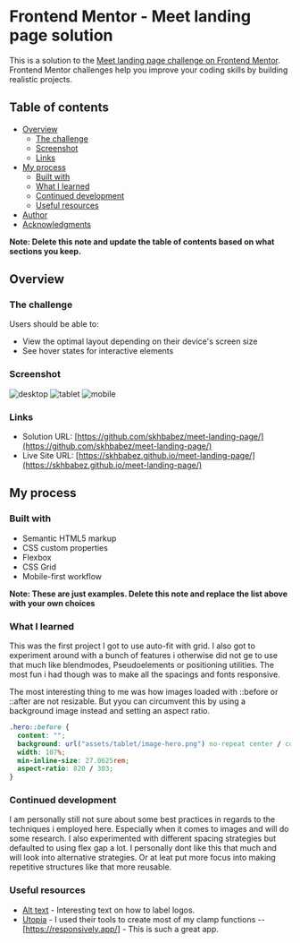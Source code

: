 # Frontend Mentor - Meet landing page solution

This is a solution to the [Meet landing page challenge on Frontend Mentor](https://www.frontendmentor.io/challenges/meet-landing-page-rbTDS6OUR). Frontend Mentor challenges help you improve your coding skills by building realistic projects.

## Table of contents

- [Overview](#overview)
  - [The challenge](#the-challenge)
  - [Screenshot](#screenshot)
  - [Links](#links)
- [My process](#my-process)
  - [Built with](#built-with)
  - [What I learned](#what-i-learned)
  - [Continued development](#continued-development)
  - [Useful resources](#useful-resources)
- [Author](#author)
- [Acknowledgments](#acknowledgments)

**Note: Delete this note and update the table of contents based on what sections you keep.**

## Overview

### The challenge

Users should be able to:

- View the optimal layout depending on their device's screen size
- See hover states for interactive elements

### Screenshot

![desktop](./screenshots/desktop.jpeg)
![tablet](./screenshots/tablet.jpeg)
![mobile](./screenshots/mobile.jpeg)

### Links

- Solution URL: [https://github.com/skhbabez/meet-landing-page/](https://github.com/skhbabez/meet-landing-page/)
- Live Site URL: [https://skhbabez.github.io/meet-landing-page/](https://skhbabez.github.io/meet-landing-page/)

## My process

### Built with

- Semantic HTML5 markup
- CSS custom properties
- Flexbox
- CSS Grid
- Mobile-first workflow

**Note: These are just examples. Delete this note and replace the list above with your own choices**

### What I learned

This was the first project I got to use auto-fit with grid. I also got to experiment around with a bunch of features i otherwise did not ge to use that much like blendmodes, Pseudoelements or positioning utilities. The most fun i had though was to make all the spacings and fonts responsive.

The most interesting thing to me was how images loaded with ::before or ::after are not resizable. But yyou can circumvent this by using a background image instead and setting an aspect ratio.

```css
.hero::before {
  content: "";
  background: url("assets/tablet/image-hero.png") no-repeat center / contain;
  width: 107%;
  min-inline-size: 27.0625rem;
  aspect-ratio: 820 / 303;
}
```

### Continued development

I am personally still not sure about some best practices in regards to the techniques i employed here. Especially when it comes to images and will do some research. I also experimented with different spacing strategies but defaulted to using flex gap a lot. I personally dont like this that much and will look into alternative strategies. Or at leat put more focus into making repetitive structures like that more reusable.

### Useful resources

- [Alt text](https://www.searchenginejournal.com/alt-text-for-logos-and-buttons/469801/) - Interesting text on how to label logos.
- [Utopia](https://utopia.fyi/) - I used their tools to create most of my clamp functions
  --[https://responsively.app/] - This is such a great app.
